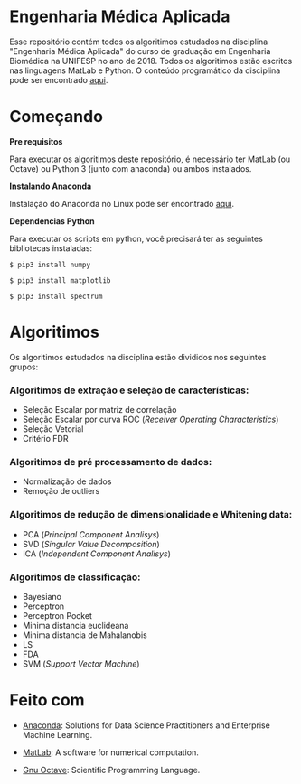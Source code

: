 # Engenharia Médica Aplicada
Esse repositório contém todos os algoritimos estudados na disciplina "Engenharia Médica Aplicada" do curso de graduação em Engenharia Biomédica na UNIFESP no ano de 2018. Todos os algoritimos estão escritos nas linguagens MatLab e Python. O conteúdo programático da disciplina pode ser encontrado [aqui](https://unifesp.br/campus/sjc/images/SJC/03-GRADUCAO/UC/Engenharia_Medica_Aplicada.pdf).

# Começando

**Pre requisitos**

Para executar os algoritimos deste repositório, é necessário ter MatLab (ou Octave) ou Python 3 (junto com anaconda) ou ambos instalados.

**Instalando Anaconda**

Instalação do Anaconda no Linux pode ser encontrado [aqui](https://www.digitalocean.com/community/tutorials/how-to-install-anaconda-on-ubuntu-18-04-quickstart-pt).


**Dependencias Python**

Para executar os scripts em python, você precisará ter as seguintes bibliotecas instaladas:

	$ pip3 install numpy
  
	$ pip3 install matplotlib
  
	$ pip3 install spectrum

# Algoritimos

Os algoritimos estudados na disciplina estão divididos nos seguintes grupos:

### Algoritimos de extração e seleção de características:

- Seleção Escalar por matriz de correlação
- Seleção Escalar por curva ROC (*Receiver Operating Characteristics*)
- Seleção Vetorial
- Critério FDR

### Algoritimos de pré processamento de dados:

- Normalização de dados
- Remoção de outliers

### Algoritimos de redução de dimensionalidade e Whitening data:

- PCA (*Principal Component Analisys*)
- SVD (*Singular Value Decomposition*)
- ICA (*Independent Component Analisys*)

### Algoritimos de classificação:

- Bayesiano
- Perceptron
- Perceptron Pocket
- Minima distancia euclideana
- Minima distancia de Mahalanobis
- LS
- FDA
- SVM (*Support Vector Machine*)

# Feito com
- [Anaconda](https://www.anaconda.com): Solutions for Data Science Practitioners and Enterprise Machine Learning.

- [MatLab](https://www.mathworks.com): A software for numerical computation.

- [Gnu Octave](https://www.gnu.org/software/octave/): Scientific Programming Language.

